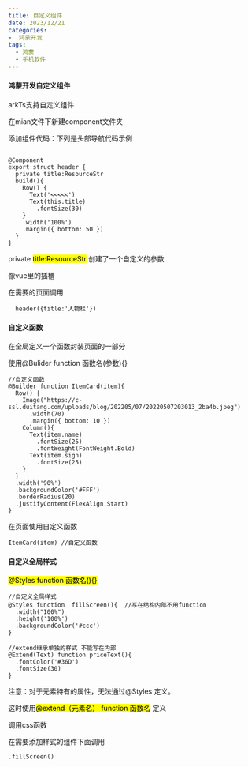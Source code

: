 ```yaml
---
title: 自定义组件
date: 2023/12/21
categories:
-  鸿蒙开发
tags:
  - 鸿蒙
  - 手机软件
---
```


#### 鸿蒙开发自定义组件

arkTs支持自定义组件


在mian文件下新建component文件夹

添加组件代码：下列是头部导航代码示例
```

@Component
export struct header {
  private title:ResourceStr
  build(){
    Row() {
      Text('<<<<<')
      Text(this.title)
        .fontSize(30)
    }
    .width('100%')
    .margin({ bottom: 50 })
  }
}
```

private <mark>title:ResourceStr</mark> 创建了一个自定义的参数


像vue里的插槽

在需要的页面调用

```
  header({title:'人物栏'})
```

#### 自定义函数

在全局定义一个函数封装页面的一部分


使用@Bulider function 函数名(参数){}
```
//自定义函数
@Builder function ItemCard(item){
  Row() {
    Image("https://c-ssl.duitang.com/uploads/blog/202205/07/20220507203013_2ba4b.jpeg")
      .width(70)
      .margin({ bottom: 10 })
    Column(){
      Text(item.name)
        .fontSize(25)
        .fontWeight(FontWeight.Bold)
      Text(item.sign)
        .fontSize(25)
    }
  }
  .width('90%')
  .backgroundColor('#FFF')
  .borderRadius(20)
  .justifyContent(FlexAlign.Start)
}
```

在页面使用自定义函数

```
ItemCard(item) //自定义函数
```


#### 自定义全局样式


<mark>@Styles function 函数名(){}</mark>

```
//自定义全局样式
@Styles function  fillScreen(){  //写在结构内部不用function
  .width("100%")
  .height('100%')
  .backgroundColor('#ccc')
}

//extend继承单独的样式 不能写在内部
@Extend(Text) function priceText(){
  .fontColor('#36D')
  .fontSize(30)
}
```

注意：对于元素特有的属性，无法通过@Styles 定义。

这时使用<mark>@extend（元素名） function 函数名</mark> 定义

调用css函数

在需要添加样式的组件下面调用
```
.fillScreen()
```